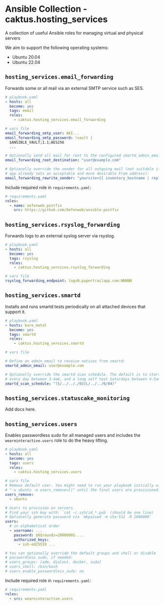 # Ansible Collection - caktus.hosting_services

A collection of useful Ansible roles for managing virtual and physical servers

We aim to support the following operating systems:

- Ubuntu 20.04
- Ubuntu 22.04

## `hosting_services.email_forwarding`

Forwards some or all mail via an external SMTP service such as SES.

```yaml
# playbook.yaml
- hosts: all
  become: yes
  tags: email
  roles:
    - caktus.hosting_services.email_forwarding
```

```yaml
# vars file
email_forwarding_smtp_user: AKI...
email_forwarding_smtp_password: !vault |
  $ANSIBLE_VAULT;1.1;AES256
  ...

# Optionally send all mail for root to the configured smartd_admin_email
email_forwarding_root_destination: "user@example.com"

# Optionally override the sender for all outgoing mail (not suitable if your
# app already sets an acceptable and more desirable From address):
email_forwarding_rewrite_sender: "yoursite+{{ inventory_hostname | replace('_', '-') }}@example.com"
```

Include required role in `requirements.yaml`:
```yaml
# requirements.yaml
roles:
  - name: oefenweb.postfix
    src: https://github.com/Oefenweb/ansible-postfix
```

## `hosting_services.rsyslog_forwarding`

Forwards logs to an external syslog server via rsyslog.

```yaml
# playbook.yaml
- hosts: all
  become: yes
  tags: rsyslog
  roles:
    - caktus.hosting_services.rsyslog_forwarding
```

```yaml
# vars file
rsyslog_forwarding_endpoint: logsN.papertrailapp.com:NNNNN
```

## `hosting_services.smartd`

Installs and runs smartd tests periodically on all attached devices that support it.

```yaml
# playbook.yaml
- hosts: bare_metal
  become: yes
  tags: smartd
  roles:
    - caktus.hosting_services.smartd
```

```yaml
# vars file

# Define an admin email to receive notices from smartd:
smartd_admin_email: user@example.com

# Optionally override the smartd scan schedule. The default is to start a short self-test
# every day between 3-4am, and a long self test Saturdays between 4-5am.
smartd_scan_schedule: "(S/../.././03|L/../../6/04)"
```

## `hosting_services.statuscake_monitoring`

Add docs here.

## `hosting_services.users`

Enables passwordless sudo for all managed users and includes the `weareinteractive.users` role to do the heavy lifting.

```yaml
# playbook.yaml
- hosts: all
  become: yes
  tags: users
  roles:
    - caktus.hosting_services.users
```

```yaml
# vars file
# Remove default user. You might need to run your playbook initially with
# "-u ubuntu -e users_remove=[]" until the final users are provisioned.
users_remove:
  - ubuntu

# Users to provision on servers.
# Find your ssh key with: `cat ~/.ssh/id_*.pub` (should be one line)
# Optionally generate password via `mkpasswd -m sha-512 -R 2000000`
users:
  # in alphabetical order
  - username: ...
    password: $6$rounds=2000000$....
    authorized_keys:
      - ssh-ed25519 ...

# You can optionally override the default groups and shell or disable
# passwordless sudo, if needed:
# users_groups: [adm, dialout, docker, sudo]
# users_shell: /bin/bash
# users_enable_passwordless_sudo: no
```

Include required role in `requirements.yaml`:
```yaml
# requirements.yaml
roles:
  - src: weareinteractive.users
```

